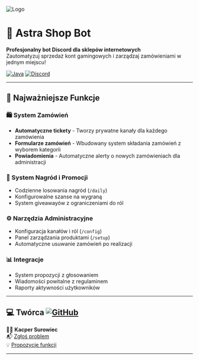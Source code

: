 ![Logo](https://i.imgur.com/Czc62Gc.png)
# 🛒 Astra Shop Bot

**Profesjonalny bot Discord dla sklepów internetowych**  
Zautomatyzuj sprzedaż kont gamingowych i zarządzaj zamówieniami w jednym miejscu!

[![Java](https://img.shields.io/badge/Java-17%2B-orange?logo=java)](https://java.com)
[![Discord](https://img.shields.io/badge/Discord-JDA-blue?logo=discord)](https://github.com/DV8FromTheWorld/JDA)

---

## 🌟 Najważniejsze Funkcje

### 🛍️ System Zamówień
- **Automatyczne tickety** - Tworzy prywatne kanały dla każdego zamówienia
- **Formularze zamówień** - Wbudowany system składania zamówień z wyborem kategorii
- **Powiadomienia** - Automatyczne alerty o nowych zamówieniach dla administracji

### 🎁 System Nagród i Promocji
- Codzienne losowania nagród (`/daily`)
- Konfigurowalne szanse na wygraną
- System giveawayów z ograniczeniami do ról

### ⚙️ Narzędzia Administracyjne
- Konfiguracja kanałów i ról (`/config`)
- Panel zarządzania produktami (`/setup`)
- Automatyczne usuwanie zamówień po realizacji

### 📊 Integracje
- System propozycji z głosowaniem
- Wiadomości powitalne z regulaminem
- Raporty aktywności użytkowników

---

## 💻 Twórca [![GitHub](https://img.shields.io/badge/👤_TiakiDev-Profile-blue?logo=github)](https://github.com/TiakiDev)  

👨‍🎓 **Kacper Surowiec**  
📬 [Zgłoś problem](https://github.com/TiakiDev/Astra/issues)                          
💡 [Propozycje funkcji](https://github.com/TiakiDev/Astra/discussions)

---
